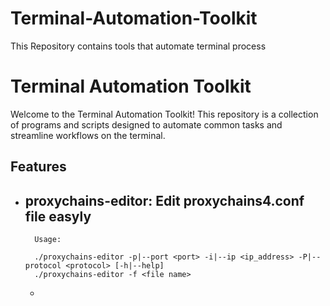 # Terminal-Automation-Toolkit
This Repository contains tools that automate terminal process

# Terminal Automation Toolkit

Welcome to the Terminal Automation Toolkit! This repository is a collection of programs and scripts designed to automate common tasks and streamline workflows on the terminal. 

## Features

- **proxychains-editor:** Edit proxychains4.conf file easyly
    -
        
        Usage:

        ./proxychains-editor -p|--port <port> -i|--ip <ip_address> -P|--protocol <protocol> [-h|--help]
        ./proxychains-editor -f <file name>
    -
  

        

